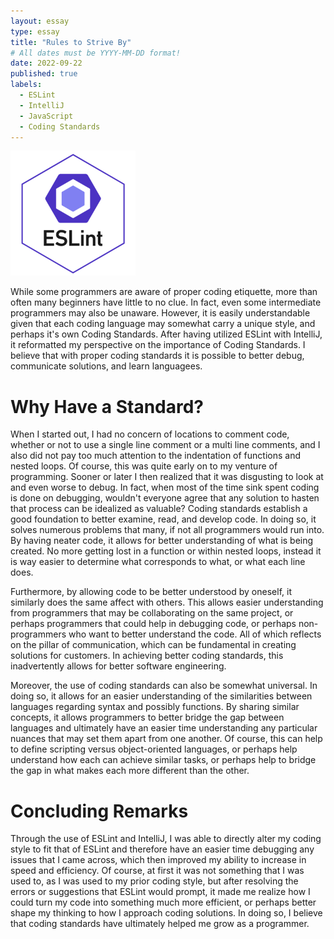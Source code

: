 ```yaml
---
layout: essay
type: essay
title: "Rules to Strive By"
# All dates must be YYYY-MM-DD format!
date: 2022-09-22
published: true
labels:
  - ESLint
  - IntelliJ
  - JavaScript
  - Coding Standards
---
```


<img width="200px" class="rounded float-start pe-4" src="../img/standards/eslint.png">


  While some programmers are aware of proper coding etiquette, more than often many beginners have little to no clue. In fact, even some intermediate programmers may also be unaware. However, it is easily understandable given that each coding language may somewhat carry a unique style, and perhaps it's own Coding Standards. After having utilized ESLint with IntelliJ, it reformatted my perspective on the importance of Coding Standards. I believe that with proper coding standards it is possible to better debug, communicate solutions, and learn languagees.
  
# Why Have a Standard?
  
  When I started out, I had no concern of locations to comment code, whether or not to use a single line comment or a multi line comments, and I also did not pay too much attention to the indentation of functions and nested loops. Of course, this was quite early on to my venture of programming. Sooner or later I then realized that it was disgusting to look at and even worse to debug. In fact, when most of the time sink spent coding is done on debugging, wouldn't everyone agree that any solution to hasten that process can be idealized as valuable? Coding standards establish a good foundation to better examine, read, and develop code. In doing so, it solves numerous problems that many, if not all programmers would run into. By having neater code, it allows for better understanding of what is being created. No more getting lost in a function or within nested loops, instead it is way easier to determine what corresponds to what, or what each line does.
  
  Furthermore, by allowing code to be better understood by oneself, it similarly does the same affect with others. This allows easier understanding from programmers that may be collaborating on the same project, or perhaps programmers that could help in debugging code, or perhaps non-programmers who want to better understand the code. All of which reflects on the pillar of communication, which can be fundamental in creating solutions for customers. In achieving better coding standards, this inadvertently allows for better software engineering.
  
  Moreover, the use of coding standards can also be somewhat universal. In doing so, it allows for an easier understanding of the similarities between languages regarding syntax and possibly functions. By sharing similar concepts, it allows programmers to better bridge the gap between languages and ultimately have an easier time understanding any particular nuances that may set them apart from one another. Of course, this can help to define scripting versus object-oriented languages, or perhaps help understand how each can achieve similar tasks, or perhaps help to bridge the gap in what makes each more different than the other.
  
# Concluding Remarks
  
  Through the use of ESLint and IntelliJ, I was able to directly alter my coding style to fit that of ESLint and therefore have an easier time debugging any issues that I came across, which then improved my ability to increase in speed and efficiency. Of course, at first it was not something that I was used to, as I was used to my prior coding style, but after resolving the errors or suggestions that ESLint would prompt, it made me realize how I could turn my code into something much more efficient, or perhaps better shape my thinking to how I approach coding solutions. In doing so, I believe that coding standards have ultimately helped me grow as a programmer.
  
